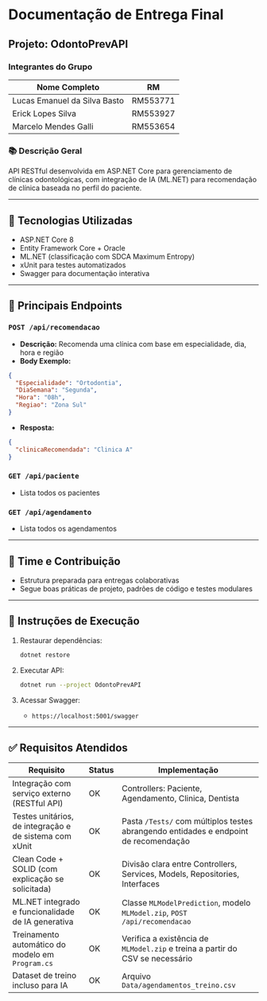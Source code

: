 # Documentação de Entrega Final

## Projeto: OdontoPrevAPI

### Integrantes do Grupo

| Nome Completo                  | RM       |
|-------------------------------|----------|
| Lucas Emanuel da Silva Basto  | RM553771 |
| Erick Lopes Silva             | RM553927 |
| Marcelo Mendes Galli          | RM553654 |


### 📚 Descrição Geral

API RESTful desenvolvida em ASP.NET Core para gerenciamento de clínicas odontológicas, com integração de IA (ML.NET) para recomendação de clínica baseada no perfil do paciente.

---

## 🔧 Tecnologias Utilizadas

* ASP.NET Core 8
* Entity Framework Core + Oracle
* ML.NET (classificação com SDCA Maximum Entropy)
* xUnit para testes automatizados
* Swagger para documentação interativa

---

## 🔹 Principais Endpoints

### `POST /api/recomendacao`

* **Descrição:** Recomenda uma clínica com base em especialidade, dia, hora e região
* **Body Exemplo:**

```json
{
  "Especialidade": "Ortodontia",
  "DiaSemana": "Segunda",
  "Hora": "08h",
  "Regiao": "Zona Sul"
}
```

* **Resposta:**

```json
{
  "clinicaRecomendada": "Clinica A"
}
```

### `GET /api/paciente`

* Lista todos os pacientes

### `GET /api/agendamento`

* Lista todos os agendamentos

---

## 📅 Time e Contribuição

* Estrutura preparada para entregas colaborativas
* Segue boas práticas de projeto, padrões de código e testes modulares

---

## 🚀 Instruções de Execução

1. Restaurar dependências:

   ```bash
   dotnet restore
   ```
2. Executar API:

   ```bash
   dotnet run --project OdontoPrevAPI
   ```
3. Acessar Swagger:

   * `https://localhost:5001/swagger`

---

## ✅ Requisitos Atendidos

| Requisito                                              | Status | Implementação                                                                        |
| ------------------------------------------------------ | ------ | ------------------------------------------------------------------------------------ |
| Integração com serviço externo (RESTful API)           | OK     | Controllers: Paciente, Agendamento, Clinica, Dentista                                |
| Testes unitários, de integração e de sistema com xUnit | OK     | Pasta `/Tests/` com múltiplos testes abrangendo entidades e endpoint de recomendação |
| Clean Code + SOLID (com explicação se solicitada)      | OK     | Divisão clara entre Controllers, Services, Models, Repositories, Interfaces          |
| ML.NET integrado e funcionalidade de IA generativa     | OK     | Classe `MLModelPrediction`, modelo `MLModel.zip`, `POST /api/recomendacao`           |
| Treinamento automático do modelo em `Program.cs`       | OK     | Verifica a existência de `MLModel.zip` e treina a partir do CSV se necessário        |
| Dataset de treino incluso para IA                      | OK     | Arquivo `Data/agendamentos_treino.csv`                                               |




